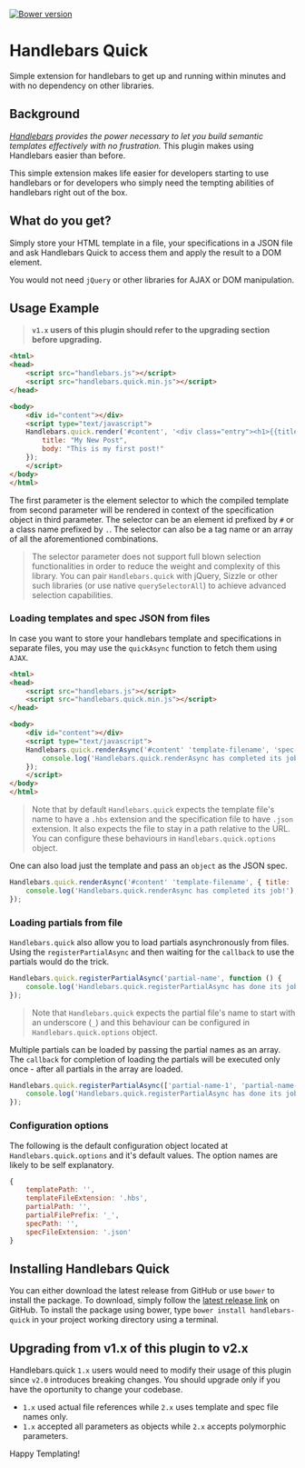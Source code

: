 [![Bower version](https://badge.fury.io/bo/handlebars-quick.svg)](https://github.com/shamasis/handlebars-quick.git)

# Handlebars Quick

Simple extension for handlebars to get up and running within minutes and with no dependency on other libraries.

## Background

_[Handlebars](http://handlebarsjs.com) provides the power necessary to let you build semantic templates effectively with
no frustration._ This plugin makes using Handlebars easier than before.

This simple extension makes life easier for developers starting to use handlebars or for developers who simply need the
tempting abilities of handlebars right out of the box.

## What do you get?

Simply store your HTML template in a file, your specifications in a JSON file and ask Handlebars Quick to access them and
apply the result to a DOM element.

You would not need `jQuery` or other libraries for AJAX or DOM manipulation.

## Usage Example

> __`v1.x` users of this plugin should refer to the upgrading section before upgrading.__

```html
<html>
<head>
    <script src="handlebars.js"></script>
    <script src="handlebars.quick.min.js"></script>
</head>

<body>
    <div id="content"></div>
    <script type="text/javascript">
    Handlebars.quick.render('#content', '<div class="entry"><h1>{{title}}</h1><div class="body">{{body}}</div></div>', {
        title: "My New Post",
        body: "This is my first post!"
    });
    </script>
</body>
</html>
```

The first parameter is the element selector to which the compiled template from second parameter will be rendered in
context of the specification object in third parameter. The selector can be an element id prefixed by `#` or a class
name prefixed by `.`. The selector can also be a tag name or an array of all the aforementioned combinations.

> The selector parameter does not support full blown selection functionalities in order to reduce the weight and
> complexity of this library. You can pair `Handlebars.quick` with jQuery, Sizzle or other such libraries (or use
> native `querySelectorAll`) to achieve advanced selection capabilities.

### Loading templates and spec JSON from files

In case you want to store your handlebars template and specifications in separate files, you may use the `quickAsync`
function to fetch them using `AJAX`.

```html
<html>
<head>
    <script src="handlebars.js"></script>
    <script src="handlebars.quick.min.js"></script>
</head>

<body>
    <div id="content"></div>
    <script type="text/javascript">
    Handlebars.quick.renderAsync('#content' 'template-filename', 'spec-filename', function () {
        console.log('Handlebars.quick.renderAsync has completed its job!');
    });
    </script>
</body>
</html>
```

> Note that by default `Handlebars.quick` expects the template file's name to have a `.hbs` extension and the
> specification file to have `.json` extension. It also expects the file to stay in a path relative to the URL. You can
> configure these behaviours in `Handlebars.quick.options` object.

One can also load just the template and pass an `object` as the JSON spec.

```javascript
Handlebars.quick.renderAsync('#content' 'template-filename', { title: 'sherlock', body: 'watson' }, function () {
    console.log('Handlebars.quick.renderAsync has completed its job!');
});
```

### Loading partials from file

`Handlebars.quick` also allow you to load partials asynchronously from files. Using the `registerPartialAsync` and then
waiting for the `callback` to use the partials would do the trick.

```javascript
Handlebars.quick.registerPartialAsync('partial-name', function () {
    console.log('Handlebars.quick.registerPartialAsync has done its job!');
});
```

> Note that `Handlebars.quick` expects the partial file's name to start with an underscore (`_`) and this behaviour can
> be configured in `Handlebars.quick.options` object.

Multiple partials can be loaded by passing the partial names as an array. The `callback` for completion of loading the
partials will be executed only once - after all partials in the array are loaded.

```javascript
Handlebars.quick.registerPartialAsync(['partial-name-1', 'partial-name-2'], function () {
    console.log('Handlebars.quick.registerPartialAsync has done its job!');
});
```

### Configuration options

The following is the default configuration object located at `Handlebars.quick.options` and it's default values. The
option names are likely to be self explanatory.

```javascript
{
    templatePath: '',
    templateFileExtension: '.hbs',
    partialPath: '',
    partialFilePrefix: '_',
    specPath: '',
    specFileExtension: '.json'
}
```

## Installing Handlebars Quick

You can either download the latest release from GitHub or use `bower` to install the package. To download, simply follow
the [latest release link](https://github.com/shamasis/handlebars-quick/releases/latest) on GitHub. To install the
package using bower, type `bower install handlebars-quick` in your project working directory using a terminal.

## Upgrading from v1.x of this plugin to v2.x

Handlebars.quick `1.x` users would need to modify their usage of this plugin since `v2.0` introduces breaking changes.
You should upgrade only if you have the oportunity to change your codebase.

- `1.x` used actual file references while `2.x` uses template and spec file names only.
- `1.x` accepted all parameters as objects while `2.x` accepts polymorphic parameters.

Happy Templating!
